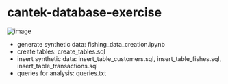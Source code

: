 # cantek-database-exercise
![image](https://github.com/yatshunlee/cantek-database-exercise/assets/69416199/848084a4-4229-4524-9d3d-6096339b233b)
- generate synthetic data: fishing_data_creation.ipynb
- create tables: create_tables.sql
- insert synthetic data: insert_table_customers.sql, insert_table_fishes.sql, insert_table_transactions.sql
- queries for analysis: queries.txt

